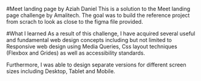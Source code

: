 #Meet landing page by Aziah Daniel
This is a solution to the Meet landing page challenge by Amalitech. The goal was to build the reference project from scrach to look as close to the figma file provided.



#What I learned
As a result of this challenge, I have acquired several useful and fundamental web design concepts including but not limited to Responsive web design using Media Queries, Css layout techniques (Flexbox and Grides) as well as accessibility standards. 

Furthermore, I was able to design separate versions for different screen sizes including Desktop, Tablet and Mobile.
